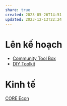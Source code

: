 ```yaml
---
share: true
created: 2023-05-26T14:51
updated: 2023-12-13T22:24
---
```


# Lên kế hoạch
- [Community Tool Box](https://ctb.ku.edu/en "Community Tool Box")
- [DIY Toolkit](https://www.youtube.com/channel/UCaFaJ4p8lGYerzQIFzu-LjA "DIY Toolkit - YouTube")
# Kinh tế
[CORE Econ](https://www.core-econ.org)
